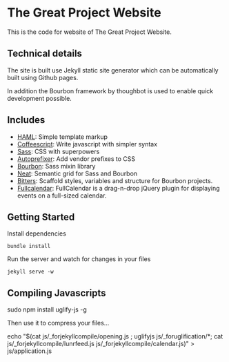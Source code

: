 # The Great Project Website

This is the code for website of The Great Project Website.

## Technical details

The site is built use Jekyll static site generator which can be automatically built using Github pages.

In addition the Bourbon framework by thoughbot is used to enable quick development possible.

## Includes

* [HAML](http://haml.info):
  Simple template markup
* [Coffeescript](http://coffeescript.org):
  Write javascript with simpler syntax
* [Sass](http://sass-lang.com):
  CSS with superpowers
* [Autoprefixer](https://github.com/postcss/autoprefixer):
  Add vendor prefixes to CSS
* [Bourbon](http://bourbon.io):
  Sass mixin library
* [Neat](http://neat.bourbon.io):
  Semantic grid for Sass and Bourbon
* [Bitters](http://bitters.bourbon.io):
  Scaffold styles, variables and structure for Bourbon projects.
* [Fullcalendar](http://fullcalendar.io/):
  FullCalendar is a drag-n-drop jQuery plugin for displaying events on a full-sized calendar.


## Getting Started

Install dependencies
```
bundle install
```

Run the server and watch for changes in your files
```
jekyll serve -w
```

## Compiling Javascripts

sudo npm install uglify-js -g
	
Then use it to compress your files…

echo "$(cat js/_forjekyllcompile/opening.js ; uglifyjs js/_foruglification/*; cat js/_forjekyllcompile/lunrfeed.js js/_forjekyllcompile/calendar.js)" > js/application.js